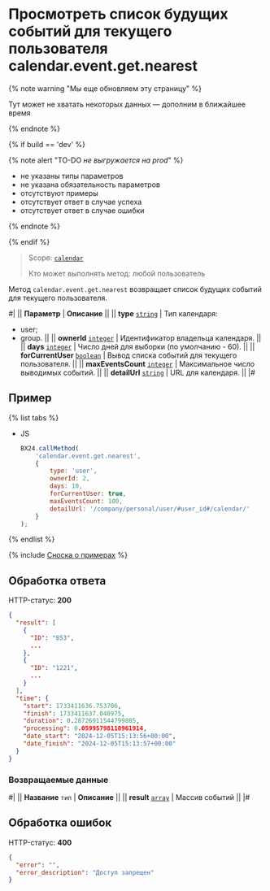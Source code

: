 # Просмотреть список будущих событий для текущего пользователя calendar.event.get.nearest

{% note warning "Мы еще обновляем эту страницу" %}

Тут может не хватать некоторых данных — дополним в ближайшее время

{% endnote %}

{% if build == 'dev' %}

{% note alert "TO-DO _не выгружается на prod_" %}

- не указаны типы параметров
- не указана обязательность параметров
- отсутствуют примеры
- отсутствует ответ в случае успеха
- отсутствует ответ в случае ошибки

{% endnote %}

{% endif %}

> Scope: [`calendar`](../scopes/permissions.md)
>
> Кто может выполнять метод: любой пользователь

Метод `calendar.event.get.nearest` возвращает список будущих событий для текущего пользователя.

#|
|| **Параметр** | **Описание** ||
|| **type**
[`string`](../data-types.md) | Тип календаря: 
- user; 
- group. ||
|| **ownerId**
[`integer`](../data-types.md) | Идентификатор владельца календаря. ||
|| **days**
[`integer`](../data-types.md) | Число дней для выборки (по умолчанию - 60). ||
|| **forCurrentUser**
[`boolean`](../data-types.md) | Вывод списка событий для текущего пользователя. ||
|| **maxEventsCount**
[`integer`](../data-types.md) | Максимальное число выводимых событий. ||
|| **detailUrl**
[`string`](../data-types.md) | URL для календаря. ||
|#

## Пример

{% list tabs %}

- JS

    ```js
    BX24.callMethod(
        'calendar.event.get.nearest',
        {
            type: 'user',
            ownerId: 2,
            days: 10,
            forCurrentUser: true,
            maxEventsCount: 100,
            detailUrl: '/company/personal/user/#user_id#/calendar/'
        }
    );
    ```

{% endlist %}

{% include [Сноска о примерах](../../_includes/examples.md) %}

## Обработка ответа

HTTP-статус: **200**

```json
{
  "result": [
    {
      "ID": "853",
      ...
    },
    {
      "ID": "1221",
      ...
    }
  ],
  "time": {
    "start": 1733411636.753706,
    "finish": 1733411637.040975,
    "duration": 0.28726911544799805,
    "processing": 0.05995798110961914,
    "date_start": "2024-12-05T15:13:56+00:00",
    "date_finish": "2024-12-05T15:13:57+00:00"
  }
}
```

### Возвращаемые данные

#|
|| **Название**
`тип` | **Описание** ||
|| **result**
[`array`](../data-types.md) | Массив событий ||
|#

## Обработка ошибок

HTTP-статус: **400**

```json
{
  "error": "",
  "error_description": "Доступ запрещен"
}
```